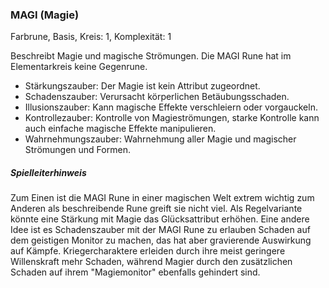 ### MAGI (Magie)

Farbrune, Basis, Kreis: 1, Komplexität: 1

Beschreibt Magie und magische Strömungen. Die MAGI Rune hat im Elementarkreis keine Gegenrune.

* Stärkungszauber: Der Magie ist kein Attribut zugeordnet.
* Schadenszauber: Verursacht körperlichen Betäubungsschaden.
* Illusionszauber: Kann magische Effekte verschleiern oder vorgauckeln.
* Kontrollezauber: Kontrolle von Magieströmungen, starke Kontrolle kann auch einfache magische Effekte manipulieren.
* Wahrnehmungszauber: Wahrnehmung aller Magie und magischer Strömungen und Formen.

##### Spielleiterhinweis

Zum Einen ist die MAGI Rune in einer magischen Welt extrem wichtig zum Anderen als beschreibende Rune greift sie
nicht viel. Als Regelvariante könnte eine Stärkung mit Magie das Glücksattribut erhöhen. Eine andere Idee ist es
Schadenszauber mit der MAGI Rune zu erlauben Schaden auf dem geistigen Monitor zu machen, das hat aber gravierende
Auswirkung auf Kämpfe. Kriegercharaktere erleiden durch ihre meist geringere Willenskraft mehr Schaden, während
Magier durch den zusätzlichen Schaden auf ihrem "Magiemonitor" ebenfalls gehindert sind.
